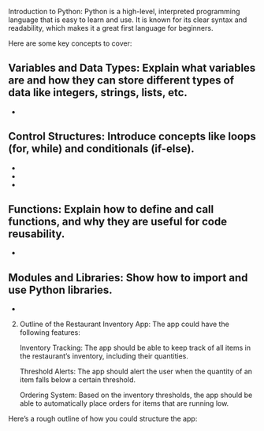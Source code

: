 


   Introduction to Python: Python is a high-level, interpreted programming language that is easy to learn and use. It is known for its clear syntax and readability, which makes it a great first language for beginners. 
   
   Here are some key concepts to cover:

   Variables and Data Types: Explain what variables are and how they can store different types of data like integers, strings, lists, etc.
   - 
   - 

   Control Structures: Introduce concepts like loops (for, while) and conditionals (if-else).
   - 
   -
   - 
   - 
     
   Functions: Explain how to define and call functions, and why they are useful for code reusability.
   - 
   -

   Modules and Libraries: Show how to import and use Python libraries.
   -
   -

2. Outline of the Restaurant Inventory App: The app could have the following features:

   Inventory Tracking: The app should be able to keep track of all items in the restaurant’s inventory, including their quantities.

   Threshold Alerts: The app should alert the user when the quantity of an item falls below a certain threshold.

   Ordering System: Based on the inventory thresholds, the app should be able to automatically place orders for items that are running low.

Here’s a rough outline of how you could structure the app:
